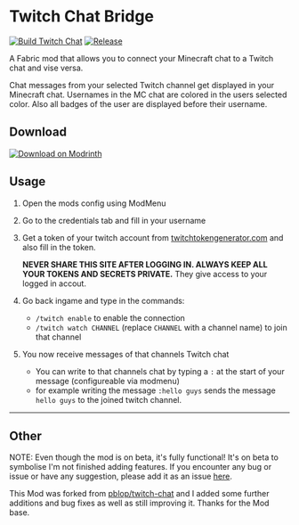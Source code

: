 # Twitch Chat Bridge

[![Build Twitch Chat](https://github.com/Kesuaheli/twitch-chat-bridge/actions/workflows/build.yml/badge.svg)](https://github.com/Kesuaheli/twitch-chat-bridge/actions/workflows/build.yml)
[![Release](https://github.com/Kesuaheli/twitch-chat-bridge/actions/workflows/release.yml/badge.svg)](https://modrinth.com/mod/twitch-chat-bridge)

A Fabric mod that allows you to connect your Minecraft chat to a Twitch chat and vise versa.

Chat messages from your selected Twitch channel get displayed in your Minecraft chat. Usernames in the MC chat are colored in the users selected color. Also all badges of the user are displayed before their username.

## Download

[![Download on Modrinth](https://img.shields.io/badge/dynamic/json?url=https%3A%2F%2Fapi.modrinth.com%2Fv2%2Fproject%2FuhFB00mS&query=downloads&logo=modrinth&label=Download%20on%20Modrinth&labelColor=1B1E2B&suffix=%20downloads&color=1BD96A)](https://modrinth.com/mod/twitch-chat-bridge)

## Usage

1. Open the mods config using ModMenu
2. Go to the credentials tab and fill in your username
3. Get a token of your twitch account from [twitchtokengenerator.com](https://twitchtokengenerator.com/) and also fill in the token.
   
   **NEVER SHARE THIS SITE AFTER LOGGING IN. ALWAYS KEEP ALL YOUR TOKENS AND SECRETS PRIVATE.** They give access to your logged in accout.
4. Go back ingame and type in the commands:
   - `/twitch enable` to enable the connection
   - `/twitch watch CHANNEL` (replace `CHANNEL` with a channel name) to join that channel
5. You now receive messages of that channels Twitch chat
   - You can write to that channels chat by typing a `:` at the start of your message (configureable via modmenu)
   - for example writing the message `:hello guys` sends the message `hello guys` to the joined twitch channel.

---

## Other

NOTE: Even though the mod is on beta, it's fully functional! It's on beta to symbolise I'm not finished adding features.
If you encounter any bug or issue or have any suggestion, please add it as an issue
[here](https://github.com/Kesuaheli/twitch-chat-bridge/issues/new).

This Mod was forked from [pblop/twitch-chat](https://github.com/pblop/twitch-chat) and I added some further additions and bug fixes as well as still improving it.
Thanks for the Mod base.
